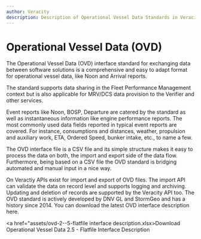 ```yaml
---
author: Veracity
description: Description of Operational Vessel Data Standards in Veracity
---
```


# Operational Vessel Data (OVD)

The Operational Vessel Data (OVD) interface standard for exchanging data between software solutions is a comprehensive and easy to adapt format for operational vessel data, like Noon and Arrival reports.

The standard supports data sharing in the Fleet Performance Management context but is also applicable for MRV/DCS data provision to the Verifier and other services.

Event reports like Noon, BOSP, Departure are catered by the standard as well as instantaneous information like engine performance reports. The most commonly used data fields reported in typical event reports are covered. For instance, consumptions and distances, weather, propulsion and auxiliary work, ETA, Ordered Speed, bunker intake, etc., to name a few.

The OVD interface file is a CSV file and its simple structure makes it easy to process the data on both, the import and export side of the data flow. Furthermore, being based on a CSV file the OVD standard is bridging automated and manual input in a nice way.

On Veractiy APIs exist for import and export of OVD files. The import API can validate the data on record level and supports logging and archiving. Updating and deletion of records are supported by the Veracity API too. The OVD standard is actively developed by DNV GL and StormGeo and has a history since 2014. You can download the latest OVD interface description here.

<a href="assets/ovd-2--5-flatfile interface description.xlsx>Download Operational Vessel Data 2.5 - Flatfile Interface Description</a>
